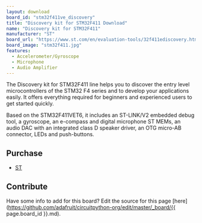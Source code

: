 ```yaml
---
layout: download
board_id: "stm32f411ve_discovery"
title: "Discovery kit for STM32F411 Download"
name: "Discovery kit for STM32F411"
manufacturer: "ST"
board_url: "https://www.st.com/en/evaluation-tools/32f411ediscovery.html"
board_image: "stm32f411.jpg"
features:
  - Accelerometer/Gyroscope
  - Microphone
  - Audio Amplifier
---
```


The Discovery kit for STM32F411 line helps you to discover the entry level microcontrollers of the STM32 F4 series and to develop your applications easily. It offers everything required for beginners and experienced users to get started quickly.

Based on the STM32F411VET6, it includes an ST-LINK/V2 embedded debug tool, a gyroscope, an e-compass and digital microphone ST MEMs, an audio DAC with an integrated class D speaker driver, an OTG micro-AB connector, LEDs and push-buttons.

## Purchase
* [ST](https://www.st.com/en/evaluation-tools/32f411ediscovery.html)

## Contribute

Have some info to add for this board? Edit the source for this page [here](https://github.com/adafruit/circuitpython-org/edit/master/_board/{{ page.board_id }}.md).
